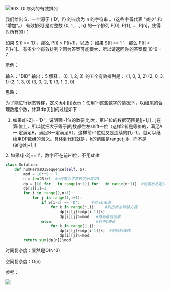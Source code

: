 ![903. DI 序列的有效排列](https://leetcode-cn.com/problems/valid-permutations-for-di-sequence/)

我们给出 S，一个源于 {'D', 'I'} 的长度为 n 的字符串 。（这些字母代表 “减少” 和 “增加”。）
有效排列 是对整数 {0, 1, ..., n} 的一个排列 P[0], P[1], ..., P[n]，使得对所有的 i：

如果 S[i] == 'D'，那么 P[i] > P[i+1]，以及；
如果 S[i] == 'I'，那么 P[i] < P[i+1]。
有多少个有效排列？因为答案可能很大，所以请返回你的答案模 10^9 + 7.

 

示例：

输入："DID"
输出：5
解释：
(0, 1, 2, 3) 的五个有效排列是：
(1, 0, 3, 2)
(2, 0, 3, 1)
(2, 1, 3, 0)
(3, 0, 2, 1)
(3, 1, 2, 0)

思路：

为了能进行状态转移，定义dp[i][j]表示：使用1-i这些数字的情况下，以j结尾的合理数组个数，计算dp[i][j]的过程如下：

1. 如果s[i-2]=='D'，说明第i-1位的数要比j大，第i-1位的数据范围是[j+1,i]，j在第i位上，所以就把大于等于j的数都往左shift一位（这样2者是等价的，满足A一
定满足B，满足B一定满足A），这样前i-1位就又是连续的[1,i-1]，就可以继续用DP数组的含义。具体到代码就是，k的范围是range(j,i)，而不是range(j+1,i)

2. 如果s[i-2]=='I'，数字i不在前i-1位，不用shift

```py
class Solution:
    def numPermsDISequence(self, S):
        mod = 10**9 + 7
        n = len(S)+1  #n设置为字符数列长度加1
        dp = [[0 for _ in range(n+1)] for _ in range(n+1)]  #设置状态定义
        dp[1][1]=1
        for i in range(2,n+1):    
            for j in range(1,i+1):
                if S[i-2] == 'D':     #对于D来说
                    for k in range(j,i):    #列出状态转移方程
                        dp[i][j]+=dp[i-1][k]  
                        dp[i][j]%=mod   #得到最后结果
                else:                   #对于I来说
                    for k in range(1,j):
                        dp[i][j]+=dp[i-1][k]  #同样的操作
                        dp[i][j]%=mod
        return sum(dp[n])%mod   
```
时间复杂度：显然是O(N^3)

空间复杂度：O(n)

参考：

![](https://blog.csdn.net/zjucor/article/details/82557070)
